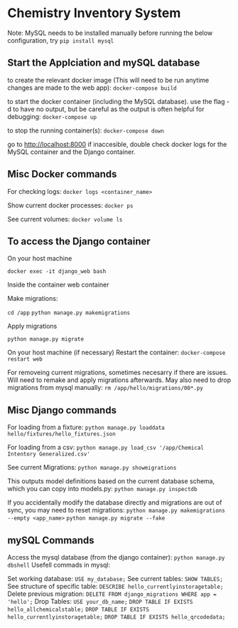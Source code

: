 # Chemistry Inventory System

Note: MySQL needs to be installed manually before running the below configuration, try ```pip install mysql```

## Start the Applciation and mySQL database

to create the relevant docker image (This will need to be run anytime changes are made to the web app):
```docker-compose build```

to start the docker container (including the MySQL database). use the flag -d to have no output, but be careful as the output is often helpful for debugging:
```docker-compose up```

to stop the running container(s):
```docker-compose down```

go to <http://localhost:8000>
if inaccesible, double check docker logs for the MySQL container and the Django container.

## Misc Docker commands

For checking logs:
```docker logs <container_name>```

Show current docker processes:
```docker ps```

See current volumes:
```docker volume ls```

## To access the Django container

On your host machine

```docker exec -it django_web bash```

Inside the container web container

Make migrations:  

```cd /app```
```python manage.py makemigrations```

Apply migrations

```python manage.py migrate```

On your host machine (if necessary)
Restart the container:
```docker-compose restart web```

For removeing current migrations, sometimes necesarry if there are issues. Will need to remake and apply migrations afterwards. May also need to drop migrations from mysql manually:
```rm /app/hello/migrations/00*.py```

## Misc Django commands

For loading from a fixture:
```python manage.py loaddata hello/fixtures/hello_fixtures.json```

For loading from a csv:
```python manage.py load_csv '/app/Chemical Intentory Generalized.csv'```

See current Migrations:
```python manage.py showmigrations```

This outputs model definitions based on the current database schema, which you can copy into models.py:
```python manage.py inspectdb```

If you accidentally modify the database directly and migrations are out of sync, you may need to reset migrations:
```python manage.py makemigrations --empty <app_name>```
```python manage.py migrate --fake```

## mySQL Commands

Access the mysql database (from the django container):
```python manage.py dbshell```
Usefell commads in mysql:

Set working database:
```USE my_database;```
See current tables:
```SHOW TABLES;```
See structure of specific table:
```DESCRIBE hello_currentlyinstoragetable;```
Delete previous migration:
```DELETE FROM django_migrations WHERE app = 'hello';```
Drop Tables:
```USE your_db_name;```
```DROP TABLE IF EXISTS hello_allchemicalstable;```
```DROP TABLE IF EXISTS hello_currentlyinstoragetable;```
```DROP TABLE IF EXISTS hello_qrcodedata;```
